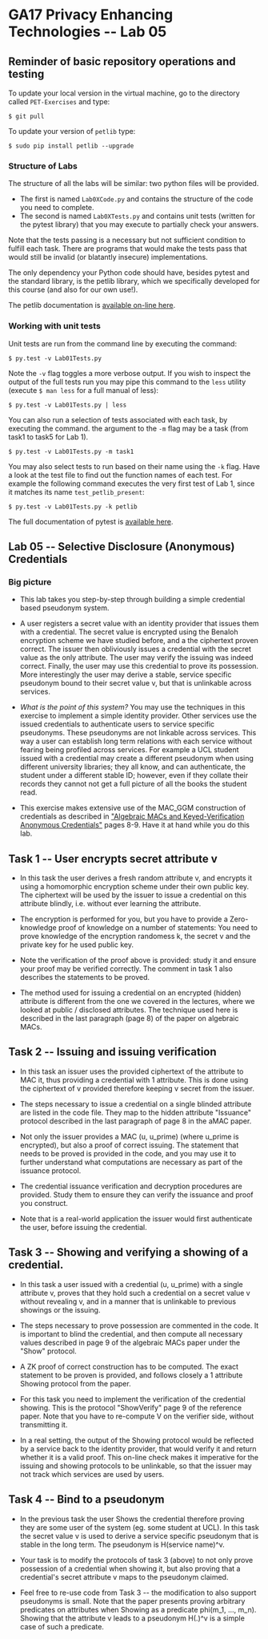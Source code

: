 # GA17 Privacy Enhancing Technologies -- Lab 05

## Reminder of basic repository operations and testing

To update your local version in the virtual machine, go to the directory called `PET-Exercises` and type:

    $ git pull

To update your version of `petlib` type:

	$ sudo pip install petlib --upgrade

### Structure of Labs
The structure of all the labs will be similar: two python files will be provided. 

- The first is named `Lab0XCode.py` and contains the structure of the code you need to complete. 
- The second is named `Lab0XTests.py` and contains unit tests (written for the pytest library) that you may execute to partially check your answers. 

Note that the tests passing is a necessary but not sufficient condition to fulfill each task. There are programs that would make the tests pass that would still be invalid (or blatantly insecure) implementations.

The only dependency your Python code should have, besides pytest and the standard library, is the petlib library, which we specifically developed for this course (and also for our own use!). 

The petlib documentation is [available on-line here](http://petlib.readthedocs.org/en/latest/index.html).


### Working with unit tests
Unit tests are run from the command line by executing the command:

```
$ py.test -v Lab01Tests.py
```

Note the `-v` flag toggles a more verbose output. If you wish to inspect the output of the full tests run you may pipe this command to the `less` utility (execute `$ man less` for a full manual of less):

```
$ py.test -v Lab01Tests.py | less
```

You can also run a selection of tests associated with each task, by executing the command. the argument to the `-m` flag may be a task (from task1 to task5 for Lab 1).

```
$ py.test -v Lab01Tests.py -m task1
```

You may also select tests to run based on their name using the `-k` flag. Have a look at the test file to find out the function names of each test. For example the following command executes the very first test of Lab 1, since it matches its name `test_petlib_present`:

```
$ py.test -v Lab01Tests.py -k petlib
```

The full documentation of pytest is [available here](http://pytest.org/latest/).

## Lab 05 -- Selective Disclosure (Anonymous) Credentials

### Big picture 

- This lab takes you step-by-step through building a simple credential based
pseudonym system. 

- A user registers a secret value with an identity provider that issues 
them with a credential. The secret value is encrypted using the Benaloh encryption scheme
we have studied before, and a the ciphertext proven correct. The issuer then obliviously issues a credential with the secret value as the only attribute. 
The user may verify the issuing was indeed correct. Finally, the user may use this credential to prove its possession. More interestingly the user may derive a stable, service specific pseudonym bound to their secret value v, but that is unlinkable across services.

- *What is the point of this system?* You may use the techniques in this exercise to implement a simple identity provider. Other services use the issued credentials to authenticate users to service specific pseudonyms. These pseudonyms are not linkable across services. This way a user can establish long term relations with each service without fearing being profiled across services. For example a UCL student issued with a credential may create a different pseudonym when using different university libraries; they all know, and can authenticate, the student under a different stable ID; however, even if they collate their records they cannot not get a full picture of all the books the student read.
- This exercise makes extensive use of the MAC_GGM construction of credentials as described in ["Algebraic MACs and Keyed-Verification Anonymous Credentials"](https://eprint.iacr.org/2013/516.pdf) pages 8-9. Have it at hand while you do this lab.

## Task 1 -- User encrypts secret attribute v

- In this task the user derives a fresh random attribute v, and encrypts it using a homomorphic encryption scheme under their own public key. The ciphertext will be used by the issuer to issue a credential on this attribute blindly, i.e. without ever learning the attribute.

- The encryption is performed for you, but you have to provide a Zero-knowledge proof of knowledge on a number of statements: You need to prove knowledge of the encryption randomess k, the secret v and the private key for he used public key.

- Note the verification of the proof above is provided: study it and ensure your proof may be verified correctly. The comment in task 1 also describes the statements to be proved.

- The method used for issuing a credential on an encrypted (hidden) attribute is different from the one we covered in the lectures, where we looked at public / disclosed attributes. The technique used here is described in the last paragraph (page 8) of the paper on algebraic MACs.

## Task 2 -- Issuing and issuing verification

- In this task an issuer uses the provided ciphertext of the attribute to MAC it, thus providing a credential with 1 attribute. This is done using the ciphertext of v provided therefore keeping v secret from the issuer.

- The steps necessary to issue a credential on a single blinded attribute are listed in the code file. They map to the hidden attribute "Issuance" protocol described in the last paragraph of page 8 in the aMAC paper.

- Not only the issuer provides a MAC (u, u_prime) (where u_prime is encrypted), but also a proof of correct issuing. The statement that needs to be proved is provided in the code, and you may use it to further understand what computations are necessary as part of the issuance protocol.

- The credential issuance verification and decryption procedures are provided. Study them to ensure they can verify the issuance and proof you construct.

- Note that is a real-world application the issuer would first authenticate the user, before issuing the credential.

## Task 3 -- Showing and verifying a showing of a credential.

- In this task a user issued with a credential (u, u_prime) with a single attribute v, proves that they hold such a credential on a secret value v without revealing v, and in a manner that is unlinkable to previous showings or the issuing.

- The steps necessary to prove possession are commented in the code. It is important to blind the credential, and then compute all necessary values described in page 9 of the algebraic MACs paper under the "Show" protocol.

- A ZK proof of correct construction has to be computed. The exact statement to be proven is provided, and follows closely a 1 attribute Showing protocol from the paper.

- For this task you need to implement the verification of the credential showing. This is the protocol "ShowVerify" page 9 of the reference paper. Note that you have to re-compute V on the verifier side, without transmitting it.

- In a real setting, the output of the Showing protocol would be reflected by a service back to the identity provider, that would verify it and return whether it is a valid proof. This on-line check makes it imperative for the issuing and showing protocols to be unlinkable, so that the issuer may not track which services are used by users.

## Task 4 -- Bind to a pseudonym

- In the previous task the user Shows the credential therefore proving they are some user of the system (eg. some student at UCL). In this task the secret value v is used to derive a service specific pseudonym that is stable in the long term. The pseudonym is H(service name)^v.

- Your task is to modify the protocols of task 3 (above) to not only prove possession of a credential when showing it, but also proving that a credential's secret attribute v maps to the pseudonym claimed.

- Feel free to re-use code from Task 3 -- the modification to also support pseudonyms is small. Note that the paper presents proving arbitrary predicates on attributes when Showing as a predicate phi(m_1, ..., m_n). Showing that the attribute v leads to a pseudonym H(.)^v is a simple case of such a predicate.